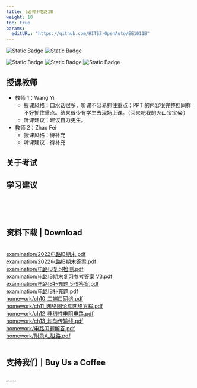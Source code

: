 ```yaml
---
title: (必修)电路IB
weight: 10
toc: true
params:
  editURL: "https://github.com/HITSZ-OpenAuto/EE1011B"
---
```


![Static Badge](https://img.shields.io/badge/%E8%80%83%E8%AF%95%E8%AF%BE-red)
![Static Badge](https://img.shields.io/badge/%E5%AD%A6%E5%88%86-2-moccasin)

![Static Badge](https://img.shields.io/badge/%E6%88%90%E7%BB%A9%E6%9E%84%E6%88%90-gold)
![Static Badge](https://img.shields.io/badge/%E4%BD%9C%E4%B8%9A-20%25-wheat)
![Static Badge](https://img.shields.io/badge/%E6%9C%9F%E6%9C%AB%E8%80%83%E8%AF%95-80%25-wheat)


## 授课教师

- 教师 1：Wang Yi
  - 授课风格：口水话很多，听课不容易抓住重点；PPT 的内容很完整但同样不好抓住重点。结果很少有学生去现场上课。（回来吧我的火山宝宝😭）
  - 听课建议：建议自力更生。
- 教师 2：Zhao Fei
  - 授课风格：待补充
  - 听课建议：待补充

## 关于考试

## 学习建议
<br>
<br>
<br>
<h2>资料下载 | Download</h2>
<br>
<a href="https://cdn.jsdelivr.net/gh/HITSZ-OpenAuto/EE1011B/examination/2022%E7%94%B5%E8%B7%AFIB%E6%9C%9F%E6%9C%AB.pdf">examination/2022电路IB期末.pdf</a>
<br>
<a href="https://cdn.jsdelivr.net/gh/HITSZ-OpenAuto/EE1011B/examination/2022%E7%94%B5%E8%B7%AFIB%E6%9C%9F%E6%9C%AB%E7%AD%94%E6%A1%88.pdf">examination/2022电路IB期末答案.pdf</a>
<br>
<a href="https://cdn.jsdelivr.net/gh/HITSZ-OpenAuto/EE1011B/examination/%E7%94%B5%E8%B7%AFIB%E5%A4%8D%E4%B9%A0%E6%A3%80%E6%B5%8B.pdf">examination/电路IB复习检测.pdf</a>
<br>
<a href="https://cdn.jsdelivr.net/gh/HITSZ-OpenAuto/EE1011B/examination/%E7%94%B5%E8%B7%AFIB%E6%9C%9F%E6%9C%AB%E5%A4%8D%E4%B9%A0%E5%8F%82%E8%80%83%E7%AD%94%E6%A1%88%20V3.pdf">examination/电路IB期末复习参考答案 V3.pdf</a>
<br>
<a href="https://cdn.jsdelivr.net/gh/HITSZ-OpenAuto/EE1011B/examination/%E7%94%B5%E8%B7%AFIB%E8%A1%A5%E5%85%85%E9%A2%98%205-9%E7%AD%94%E6%A1%88.pdf">examination/电路IB补充题 5-9答案.pdf</a>
<br>
<a href="https://cdn.jsdelivr.net/gh/HITSZ-OpenAuto/EE1011B/examination/%E7%94%B5%E8%B7%AFIB%E8%A1%A5%E5%85%85%E9%A2%98.pdf">examination/电路IB补充题.pdf</a>
<br>
<a href="https://cdn.jsdelivr.net/gh/HITSZ-OpenAuto/EE1011B/homework/ch10_%E4%BA%8C%E7%AB%AF%E5%8F%A3%E7%BD%91%E7%BB%9C.pdf">homework/ch10_二端口网络.pdf</a>
<br>
<a href="https://cdn.jsdelivr.net/gh/HITSZ-OpenAuto/EE1011B/homework/ch11_%E7%BD%91%E7%BB%9C%E5%9B%BE%E8%AE%BA%E4%B8%8E%E7%BD%91%E7%BB%9C%E6%96%B9%E7%A8%8B.pdf">homework/ch11_网络图论与网络方程.pdf</a>
<br>
<a href="https://cdn.jsdelivr.net/gh/HITSZ-OpenAuto/EE1011B/homework/ch12_%E9%9D%9E%E7%BA%BF%E6%80%A7%E7%94%B5%E9%98%BB%E7%94%B5%E8%B7%AF.pdf">homework/ch12_非线性电阻电路.pdf</a>
<br>
<a href="https://cdn.jsdelivr.net/gh/HITSZ-OpenAuto/EE1011B/homework/ch13_%E5%9D%87%E5%8C%80%E4%BC%A0%E8%BE%93%E7%BA%BF.pdf">homework/ch13_均匀传输线.pdf</a>
<br>
<a href="https://cdn.jsdelivr.net/gh/HITSZ-OpenAuto/EE1011B/homework/%E7%94%B5%E8%B7%AF%E4%B9%A0%E9%A2%98%E8%A7%A3%E7%AD%94.pdf">homework/电路习题解答.pdf</a>
<br>
<a href="https://cdn.jsdelivr.net/gh/HITSZ-OpenAuto/EE1011B/homework/%E9%99%84%E5%BD%95A_%E7%A3%81%E8%B7%AF.pdf">homework/附录A_磁路.pdf</a>
<br>
<br>
<h2>支持我们｜Buy Us a Coffee</h2>
<br>
<img src="https://mitcher-1316637614.cos.ap-nanjing.myqcloud.com/hoa/20231112170457.png?imageSlim" alt="Reward_Code" style="zoom:25%; display: block; margin: 0 auto;" />            